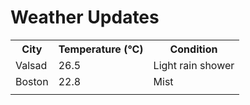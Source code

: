 # Weather Updates

<!-- WEATHER-UPDATE-START -->
<table><tr><th>City</th><th>Temperature (°C)</th><th>Condition</th></tr><tr><td>Valsad</td><td>26.5</td><td>Light rain shower</td></tr><tr><td>Boston</td><td>22.8</td><td>Mist</td></tr><tr><td></td><td></td><td></td></tr></table>
<!-- WEATHER-UPDATE-END -->
